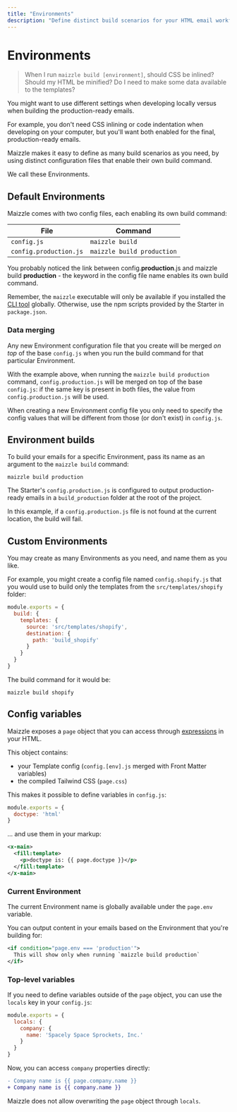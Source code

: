 ```yaml
---
title: "Environments"
description: "Define distinct build scenarios for your HTML email workflow, each with their own settings"
---
```


# Environments

> When I run `maizzle build [environment]`, should CSS be inlined? Should my HTML be minified? Do I need to make some data available to the templates?

You might want to use different settings when developing locally versus when building the production-ready emails.

For example, you don't need CSS inlining or code indentation when developing on your computer, but you'll want both enabled for the final, production-ready emails.

Maizzle makes it easy to define as many build scenarios as you need, by using distinct configuration files that enable their own build command.

We call these Environments.

## Default Environments

Maizzle comes with two config files, each enabling its own build command:

| File | Command |
| --- | --- |
| `config.js` | `maizzle build` |
| `config.production.js` | `maizzle build production` |

You probably noticed the link between <span class="font-mono text-sm">config.<strong>production</strong>.js</span> and <span class="font-mono text-sm">maizzle build <strong>production</strong></span> - the keyword in the config file name enables its own build command.

<alert>Remember, the `maizzle` executable will only be available if you installed the [CLI tool](/docs/cli) globally. Otherwise, use the npm scripts provided by the Starter in `package.json`.</alert>

### Data merging

Any new Environment configuration file that you create will be merged _on top_ of the base `config.js` when you run the build command for that particular Environment.

With the example above, when running the `maizzle build production` command, `config.production.js` will be merged on top of the base `config.js`: if the same key is present in both files, the value from `config.production.js` will be used.

<alert>When creating a new Environment config file you only need to specify the config values that will be different from those (or don't exist) in `config.js`.</alert>

## Environment builds

To build your emails for a specific Environment, pass its name as an argument to the `maizzle build` command:

<terminal show-copy>

  ```
  maizzle build production
  ```

</terminal>

The Starter's `config.production.js` is configured to output production-ready emails in a `build_production` folder at the root of the project.

<alert type="warning">In this example, if a `config.production.js` file is not found at the current location, the build will fail.</alert>

## Custom Environments

You may create as many Environments as you need, and name them as you like.

For example, you might create a config file named `config.shopify.js` that you would use to build only the templates from the `src/templates/shopify` folder:

<code-sample title="config.shopify.js">

  ```js
  module.exports = {
    build: {
      templates: {
        source: 'src/templates/shopify',
        destination: {
          path: 'build_shopify'
        }
      }
    }
  }
  ```

</code-sample>

The build command for it would be:

<terminal show-copy>

  ```
  maizzle build shopify
  ```

</terminal>

## Config variables

Maizzle exposes a `page` object that you can access through [expressions](/docs/templates#expressions) in your HTML.

This object contains:

- your Template config (`config.[env].js` merged with Front Matter variables)
- the compiled Tailwind CSS (`page.css`)

This makes it possible to define variables in `config.js`:

<code-sample title="config.js">

  ```js
  module.exports = {
    doctype: 'html'
  }
  ```

</code-sample>

... and use them in your markup:

<code-sample title="src/templates/example.html">

  ```xml
  <x-main>
    <fill:template>
      <p>doctype is: {{ page.doctype }}</p>
    </fill:template>
  </x-main>
  ```

</code-sample>

### Current Environment

The current Environment name is globally available under the `page.env` variable.

You can output content in your emails based on the Environment that you're building for:

<code-sample title="src/templates/example.html">

  ```xml
  <if condition="page.env === 'production'">
    This will show only when running `maizzle build production`
  </if>
  ```

</code-sample>

### Top-level variables

If you need to define variables outside of the `page` object, you can use the `locals` key in your `config.js`:

<code-sample title="config.js">

  ```js
  module.exports = {
    locals: {
      company: {
        name: 'Spacely Space Sprockets, Inc.'
      }
    }
  }
  ```

</code-sample>

Now, you can access `company` properties directly:

<code-sample title="example.html">

  ```diff
  - Company name is {{ page.company.name }}
  + Company name is {{ company.name }}
  ```

</code-sample>

<alert>Maizzle does not allow overwriting the `page` object through `locals`.</alert>
